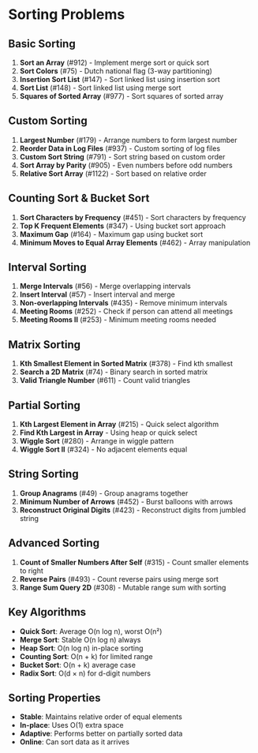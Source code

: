 # Sorting Problems

## Basic Sorting
1. **Sort an Array** (#912) - Implement merge sort or quick sort
2. **Sort Colors** (#75) - Dutch national flag (3-way partitioning)
3. **Insertion Sort List** (#147) - Sort linked list using insertion sort
4. **Sort List** (#148) - Sort linked list using merge sort
5. **Squares of Sorted Array** (#977) - Sort squares of sorted array

## Custom Sorting
1. **Largest Number** (#179) - Arrange numbers to form largest number
2. **Reorder Data in Log Files** (#937) - Custom sorting of log files
3. **Custom Sort String** (#791) - Sort string based on custom order
4. **Sort Array by Parity** (#905) - Even numbers before odd numbers
5. **Relative Sort Array** (#1122) - Sort based on relative order

## Counting Sort & Bucket Sort
1. **Sort Characters by Frequency** (#451) - Sort characters by frequency
2. **Top K Frequent Elements** (#347) - Using bucket sort approach
3. **Maximum Gap** (#164) - Maximum gap using bucket sort
4. **Minimum Moves to Equal Array Elements** (#462) - Array manipulation

## Interval Sorting
1. **Merge Intervals** (#56) - Merge overlapping intervals
2. **Insert Interval** (#57) - Insert interval and merge
3. **Non-overlapping Intervals** (#435) - Remove minimum intervals
4. **Meeting Rooms** (#252) - Check if person can attend all meetings
5. **Meeting Rooms II** (#253) - Minimum meeting rooms needed

## Matrix Sorting
1. **Kth Smallest Element in Sorted Matrix** (#378) - Find kth smallest
2. **Search a 2D Matrix** (#74) - Binary search in sorted matrix
3. **Valid Triangle Number** (#611) - Count valid triangles

## Partial Sorting
1. **Kth Largest Element in Array** (#215) - Quick select algorithm
2. **Find Kth Largest in Array** - Using heap or quick select
3. **Wiggle Sort** (#280) - Arrange in wiggle pattern
4. **Wiggle Sort II** (#324) - No adjacent elements equal

## String Sorting
1. **Group Anagrams** (#49) - Group anagrams together
2. **Minimum Number of Arrows** (#452) - Burst balloons with arrows
3. **Reconstruct Original Digits** (#423) - Reconstruct digits from jumbled string

## Advanced Sorting
1. **Count of Smaller Numbers After Self** (#315) - Count smaller elements to right
2. **Reverse Pairs** (#493) - Count reverse pairs using merge sort
3. **Range Sum Query 2D** (#308) - Mutable range sum with sorting

## Key Algorithms
- **Quick Sort**: Average O(n log n), worst O(n²)
- **Merge Sort**: Stable O(n log n) always
- **Heap Sort**: O(n log n) in-place sorting
- **Counting Sort**: O(n + k) for limited range
- **Bucket Sort**: O(n + k) average case
- **Radix Sort**: O(d × n) for d-digit numbers

## Sorting Properties
- **Stable**: Maintains relative order of equal elements
- **In-place**: Uses O(1) extra space
- **Adaptive**: Performs better on partially sorted data
- **Online**: Can sort data as it arrives